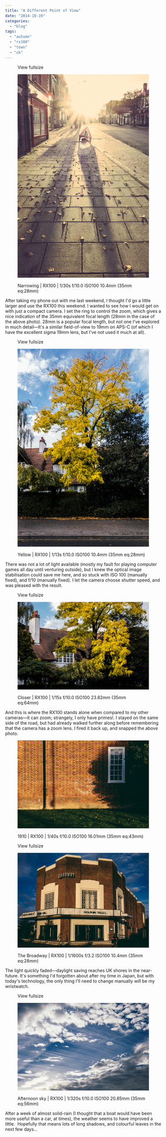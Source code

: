 ```yaml
---
title: "A Different Point of View"
date: "2014-10-19"
categories: 
  - "blog"
tags: 
  - "autumn"
  - "rx100"
  - "town"
  - "uk"
---
```


<figure>

View fullsize

![Narrowing | RX100 |&nbsp;1/30s f/10.0 ISO100 10.4mm (35mm eq:28mm)&nbsp;](/assets/images/85ad6-image-asset.jpeg)

<figcaption>



Narrowing | RX100 | 1/30s f/10.0 ISO100 10.4mm (35mm eq:28mm) 





</figcaption>



</figure>

After taking my phone out with me last weekend, I thought I'd go a little larger and use the RX100 this weekend. I wanted to see how I would get on with just a compact camera. I set the ring to control the zoom, which gives a nice indication of the 35mm equivalent focal length (28mm in the case of the above photo). 28mm is a popular focal length, but not one I've explored in much detail—It's a similar field-of-view to 19mm on APS-C (of which I have the excellent sigma 19mm lens, but I've not used it much at all).

<figure>

View fullsize

![Yellow | RX100 |&nbsp;1/13s f/10.0 ISO100 10.4mm (35mm eq:28mm)&nbsp;](/assets/images/e7291-image-asset.jpeg)

<figcaption>



Yellow | RX100 | 1/13s f/10.0 ISO100 10.4mm (35mm eq:28mm) 





</figcaption>



</figure>

There was not a lot of light available (mostly my fault for playing computer games all day until venturing outside), but I knew the optical image stabilisation could save me here, and so stuck with ISO 100 (manually fixed), and f/10 (manually fixed). I let the camera choose shutter speed, and was pleased with the result.

<figure>

View fullsize

![Closer | RX100 |&nbsp;1/15s f/10.0 ISO100 23.82mm (35mm eq:64mm)&nbsp;](/assets/images/2277c-image-asset.jpeg)

<figcaption>



Closer | RX100 | 1/15s f/10.0 ISO100 23.82mm (35mm eq:64mm) 





</figcaption>



</figure>

And this is where the RX100 stands alone when compared to my other cameras—it can zoom; strangely, I only have primes!. I stayed on the same side of the road, but had already walked further along before remembering that the camera has a zoom lens. I fired it back up, and snapped the above photo.

<figure>

![1910 | RX100 |&nbsp;1/40s f/10.0 ISO100 16.01mm (35mm eq:43mm)&nbsp;](/assets/images/f8437-image-asset.jpeg)

<figcaption>



1910 | RX100 | 1/40s f/10.0 ISO100 16.01mm (35mm eq:43mm) 





</figcaption>



</figure>

<figure>

View fullsize

![The Broadway | RX100 |&nbsp;1/1600s f/3.2 ISO100 10.4mm (35mm eq:28mm)&nbsp;](/assets/images/8f2ad-image-asset.jpeg)

<figcaption>



The Broadway | RX100 | 1/1600s f/3.2 ISO100 10.4mm (35mm eq:28mm) 





</figcaption>



</figure>

The light quickly faded—daylight saving reaches UK shores in the near-future. It's something I'd forgotten about after my time in Japan, but with today's technology, the only thing I'll need to change manually will be my wristwatch.

<figure>

View fullsize

![Afternoon sky | RX100 |&nbsp;1/320s f/10.0 ISO100 20.85mm (35mm eq:56mm)&nbsp;](/assets/images/16cbe-image-asset.jpeg)

<figcaption>



Afternoon sky | RX100 | 1/320s f/10.0 ISO100 20.85mm (35mm eq:56mm) 





</figcaption>



</figure>

After a week of almost solid-rain (I thought that a boat would have been more useful than a car, at times), the weather seems to have improved a little.  Hopefully that means lots of long shadows, and colourful leaves in the next few days...
